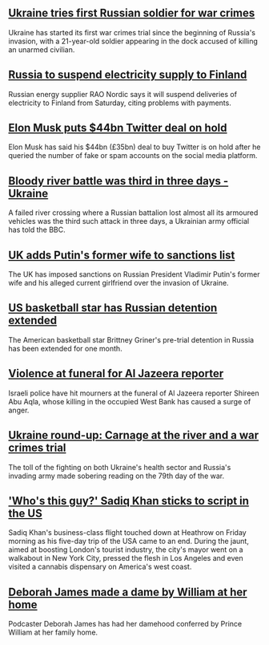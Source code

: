 ## [Ukraine tries first Russian soldier for war crimes](https://www.bbc.com/news/world-europe-61441907)
Ukraine has started its first war crimes trial since the beginning of Russia's invasion, with a 21-year-old soldier appearing in the dock accused of killing an unarmed civilian. 
## [Russia to suspend electricity supply to Finland](https://www.bbc.com/news/business-61442432)
Russian energy supplier RAO Nordic says it will suspend deliveries of electricity to Finland from Saturday, citing problems with payments.
## [Elon Musk puts $44bn Twitter deal on hold](https://www.bbc.com/news/business-61433724)
Elon Musk has said his $44bn (£35bn) deal to buy Twitter is on hold after he queried the number of fake or spam accounts on the social media platform.
## [Bloody river battle was third in three days - Ukraine](https://www.bbc.com/news/world-europe-61399440)
A failed river crossing where a Russian battalion lost almost all its armoured vehicles was the third such attack in three days, a Ukrainian army official has told the BBC.
## [UK adds Putin's former wife to sanctions list](https://www.bbc.com/news/uk-61439524)
The UK has imposed sanctions on Russian President Vladimir Putin's former wife and his alleged current girlfriend over the invasion of Ukraine.
## [US basketball star has Russian detention extended](https://www.bbc.com/news/world-us-canada-61417928)
The American basketball star Brittney Griner's pre-trial detention in Russia has been extended for one month. 
## [Violence at funeral for Al Jazeera reporter](https://www.bbc.com/news/world-middle-east-61437601)
Israeli police have hit mourners at the funeral of Al Jazeera reporter Shireen Abu Aqla, whose killing in the occupied West Bank has caused a surge of anger.
## [Ukraine round-up: Carnage at the river and a war crimes trial](https://www.bbc.com/news/world-europe-61440608)
The toll of the fighting on both Ukraine's health sector and Russia's invading army made sobering reading on the 79th day of the war.
## ['Who's this guy?' Sadiq Khan sticks to script in the US](https://www.bbc.com/news/uk-england-london-61431858)
Sadiq Khan's business-class flight touched down at Heathrow on Friday morning as his five-day trip of the USA came to an end. During the jaunt, aimed at boosting London's tourist industry, the city's mayor went on a walkabout in New York City, pressed the flesh in Los Angeles and even visited a cannabis dispensary on America's west coast.
## [Deborah James made a dame by William at her home](https://www.bbc.com/news/uk-61446342)
Podcaster Deborah James has had her damehood conferred by Prince William at her family home.
